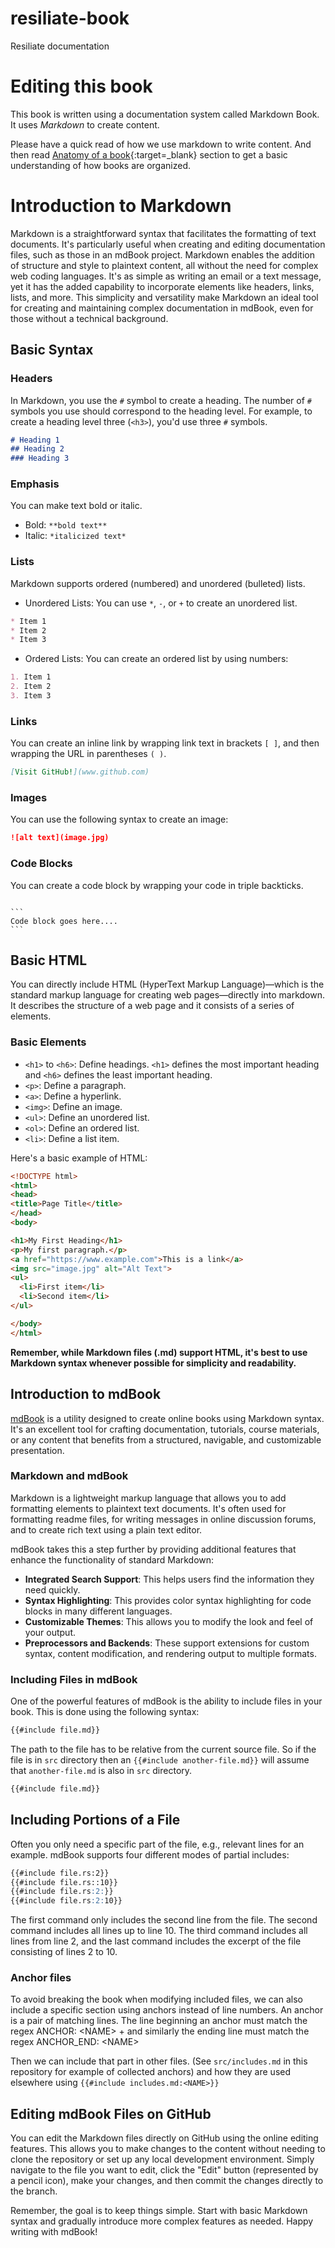 # resiliate-book
Resiliate documentation

# Editing this book

This book is written using a documentation system called Markdown Book. It uses *Markdown* to create content. 

Please have a quick read of how we use markdown to write content.  And then read [Anatomy of a book](https://rust-lang.github.io/mdBook/guide/creating.html#anatomy-of-a-book){:target=_blank} section
to get a basic understanding of how books are organized.

# Introduction to Markdown

Markdown is a straightforward syntax that facilitates the formatting of text documents. It's particularly useful when creating and editing documentation files, such as those in an mdBook project. Markdown enables the addition of structure and style to plaintext content, all without the need for complex web coding languages. It's as simple as writing an email or a text message, yet it has the added capability to incorporate elements like headers, links, lists, and more. This simplicity and versatility make Markdown an ideal tool for creating and maintaining complex documentation in mdBook, even for those without a technical background.


## Basic Syntax

### Headers

In Markdown, you use the `#` symbol to create a heading. The number of `#` symbols you use should correspond to the heading level. For example, to create a heading level three (`<h3>`), you'd use three `#` symbols.

```markdown
# Heading 1
## Heading 2
### Heading 3
```

### Emphasis

You can make text bold or italic.

- Bold: `**bold text**`
- Italic: `*italicized text*`

### Lists

Markdown supports ordered (numbered) and unordered (bulleted) lists.

- Unordered Lists: You can use `*`, `-`, or `+` to create an unordered list.

```markdown
* Item 1
* Item 2
* Item 3
```

- Ordered Lists: You can create an ordered list by using numbers:

```markdown
1. Item 1
2. Item 2
3. Item 3
```

### Links

You can create an inline link by wrapping link text in brackets `[ ]`, and then wrapping the URL in parentheses `( )`.

```markdown
[Visit GitHub!](www.github.com)
```

### Images

You can use the following syntax to create an image:

```markdown
![alt text](image.jpg)
```

### Code Blocks

You can create a code block by wrapping your code in triple backticks.

<code>
```
Code block goes here....
```
</code>

## Basic HTML

You can directly include HTML (HyperText Markup Language)—which is the standard markup language for creating web pages—directly into
markdown. It describes the structure of a web page and it consists of a series of elements.

### Basic Elements

- `<h1>` to `<h6>`: Define headings. `<h1>` defines the most important heading and `<h6>` defines the least important heading.
- `<p>`: Define a paragraph.
- `<a>`: Define a hyperlink.
- `<img>`: Define an image.
- `<ul>`: Define an unordered list.
- `<ol>`: Define an ordered list.
- `<li>`: Define a list item.

Here's a basic example of HTML:

```html
<!DOCTYPE html>
<html>
<head>
<title>Page Title</title>
</head>
<body>

<h1>My First Heading</h1>
<p>My first paragraph.</p>
<a href="https://www.example.com">This is a link</a>
<img src="image.jpg" alt="Alt Text">
<ul>
  <li>First item</li>
  <li>Second item</li>
</ul>

</body>
</html>
```

**Remember, while Markdown files (.md) support HTML, it's best to use Markdown syntax whenever possible for simplicity and readability.**


## Introduction to mdBook

[mdBook](https://rust-lang.github.io/mdBook/) is a utility designed to create online books using Markdown syntax. It's an excellent tool for crafting documentation, tutorials, course materials, or any content that benefits from a structured, navigable, and customizable presentation. 

### Markdown and mdBook

Markdown is a lightweight markup language that allows you to add formatting elements to plaintext text documents. It's often used for formatting readme files, for writing messages in online discussion forums, and to create rich text using a plain text editor. 

mdBook takes this a step further by providing additional features that enhance the functionality of standard Markdown:

- **Integrated Search Support**: This helps users find the information they need quickly.
- **Syntax Highlighting**: This provides color syntax highlighting for code blocks in many different languages.
- **Customizable Themes**: This allows you to modify the look and feel of your output.
- **Preprocessors and Backends**: These support extensions for custom syntax, content modification, and rendering output to multiple formats.

### Including Files in mdBook

One of the powerful features of mdBook is the ability to include files in your book. This is done using the following syntax:

```markdown
{{#include file.md}}
```

The path to the file has to be relative from the current source file. So if the file is in `src` directory then an `{{#include another-file.md}}` will assume that `another-file.md`
is also in `src` directory. 

```markdown
{{#include file.md}}
```

## Including Portions of a File

Often you only need a specific part of the file, e.g., relevant lines for an example. mdBook supports four different modes of partial includes:

```markdown
{{#include file.rs:2}}
{{#include file.rs::10}}
{{#include file.rs:2:}}
{{#include file.rs:2:10}}
```

The first command only includes the second line from the file. The second command includes all lines up to line 10. The third command includes all lines from line 2, and the last command includes the excerpt of the file consisting of lines 2 to 10.

### Anchor files

To avoid breaking the book when modifying included files, we can also include a specific section using anchors instead of line numbers. An anchor is a pair of matching lines. 
The line beginning an anchor must match the regex ANCHOR: &lt;NAME&gt; + and similarly the ending line must match the regex ANCHOR_END: &lt;NAME&gt;

Then we can include that part in other files. (See `src/includes.md` in this repository for example of collected anchors) and how they are used elsewhere using `{{#include includes.md:<NAME>}}`

## Editing mdBook Files on GitHub

You can edit the Markdown files directly on GitHub using the online editing features. This allows you to make changes to the content without needing to clone the repository or set up any local development environment. Simply navigate to the file you want to edit, click the "Edit" button (represented by a pencil icon), make your changes, and then commit the changes directly to the branch.

Remember, the goal is to keep things simple. Start with basic Markdown syntax and gradually introduce more complex features as needed. Happy writing with mdBook!
